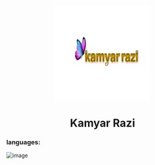 <div align='center'>
  <img src='/android-chrome-512x512.png'alt='image' width='250px'/>
<h1> Kamyar Razi </h1> 
</div>
<h3>languages:</h3>
<img  src='/https://skillicons.dev/icons?i=js,html,css,php,bootstrap,jquery'alt='image'   />




